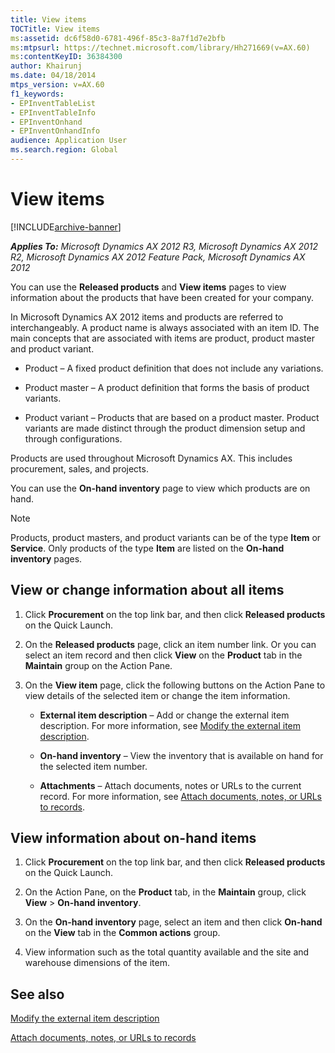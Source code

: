 ```yaml
---
title: View items
TOCTitle: View items
ms:assetid: dc6f58d0-6781-496f-85c3-8a7f1d7e2bfb
ms:mtpsurl: https://technet.microsoft.com/library/Hh271669(v=AX.60)
ms:contentKeyID: 36384300
author: Khairunj
ms.date: 04/18/2014
mtps_version: v=AX.60
f1_keywords:
- EPInventTableList
- EPInventTableInfo
- EPInventOnhand
- EPInventOnhandInfo
audience: Application User
ms.search.region: Global
---
```


# View items 


[!INCLUDE[archive-banner](includes/archive-banner.md)]


_**Applies To:** Microsoft Dynamics AX 2012 R3, Microsoft Dynamics AX 2012 R2, Microsoft Dynamics AX 2012 Feature Pack, Microsoft Dynamics AX 2012_

You can use the **Released products** and **View items** pages to view information about the products that have been created for your company.

In Microsoft Dynamics AX 2012 items and products are referred to interchangeably. A product name is always associated with an item ID. The main concepts that are associated with items are product, product master and product variant.

  - Product – A fixed product definition that does not include any variations.

  - Product master – A product definition that forms the basis of product variants.

  - Product variant – Products that are based on a product master. Product variants are made distinct through the product dimension setup and through configurations.

Products are used throughout Microsoft Dynamics AX. This includes procurement, sales, and projects.

You can use the **On-hand inventory** page to view which products are on hand.


> [!NOTE]
> <P>Products, product masters, and product variants can be of the type <STRONG>Item</STRONG> or <STRONG>Service</STRONG>. Only products of the type <STRONG>Item</STRONG> are listed on the <STRONG>On-hand inventory</STRONG> pages.</P>



## View or change information about all items

1.  Click **Procurement** on the top link bar, and then click **Released products** on the Quick Launch.

2.  On the **Released products** page, click an item number link. Or you can select an item record and then click **View** on the **Product** tab in the **Maintain** group on the Action Pane.

3.  On the **View item** page, click the following buttons on the Action Pane to view details of the selected item or change the item information.
    
      - **External item description** – Add or change the external item description. For more information, see [Modify the external item description](modify-the-external-item-description.md).
    
      - **On-hand inventory** – View the inventory that is available on hand for the selected item number.
    
      - **Attachments** – Attach documents, notes or URLs to the current record. For more information, see [Attach documents, notes, or URLs to records](attach-documents-notes-or-urls-to-records.md).

## View information about on-hand items

1.  Click **Procurement** on the top link bar, and then click **Released products** on the Quick Launch.

2.  On the Action Pane, on the **Product** tab, in the **Maintain** group, click **View** \> **On-hand inventory**.

3.  On the **On-hand inventory** page, select an item and then click **On-hand** on the **View** tab in the **Common actions** group.

4.  View information such as the total quantity available and the site and warehouse dimensions of the item.

## See also

[Modify the external item description](modify-the-external-item-description.md)

[Attach documents, notes, or URLs to records](attach-documents-notes-or-urls-to-records.md)

  


